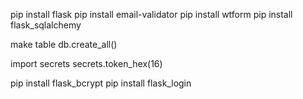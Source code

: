 pip install flask
pip install email-validator
pip install wtform
pip install flask_sqlalchemy

make table
db.create_all()

import secrets
secrets.token_hex(16)

pip install flask_bcrypt
pip install flask_login

